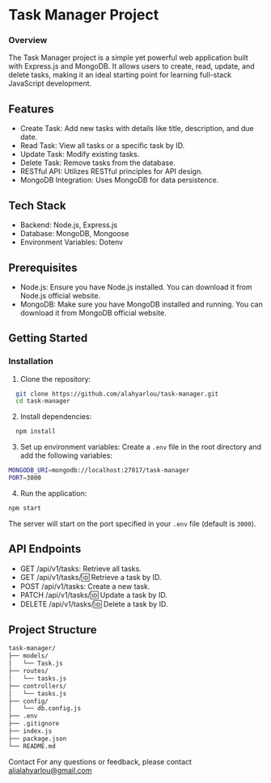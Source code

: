 
# Task Manager Project


### Overview

The Task Manager project is a simple yet powerful web application built with Express.js and MongoDB. It allows users to create, read, update, and delete tasks, making it an ideal starting point for learning full-stack JavaScript development.


## Features

- Create Task: Add new tasks with details like title, description, and due date.
- Read Task: View all tasks or a specific task by ID.
- Update Task: Modify existing tasks.
- Delete Task: Remove tasks from the database.
- RESTful API: Utilizes RESTful principles for API design.
- MongoDB Integration: Uses MongoDB for data persistence.


## Tech Stack

- Backend: Node.js, Express.js
- Database: MongoDB, Mongoose
- Environment Variables: Dotenv

## Prerequisites

- Node.js: Ensure you have Node.js installed. You can download it from Node.js official website.
- MongoDB: Make sure you have MongoDB installed and running. You can download it from MongoDB official website.


## Getting Started

### Installation

1. Clone the repository:
```bash
  git clone https://github.com/alahyarlou/task-manager.git
  cd task-manager
```
2. Install dependencies:

```bash
  npm install
```
3. Set up environment variables:
Create a `.env` file in the root directory and add the following variables:

```bash
MONGODB_URI=mongodb://localhost:27017/task-manager
PORT=3000
```

4. Run the application:

```bash
npm start
```

The server will start on the port specified in your `.env` file (default is `3000`).

## API Endpoints
- GET /api/v1/tasks: Retrieve all tasks.
- GET /api/v1/tasks/:id: Retrieve a task by ID.
- POST /api/v1/tasks: Create a new task.
- PATCH /api/v1/tasks/:id: Update a task by ID.
- DELETE /api/v1/tasks/:id: Delete a task by ID.

## Project Structure

```bash
task-manager/
├── models/
│   └── Task.js
├── routes/
│   └── tasks.js
├── controllers/
│   └── tasks.js
├── config/
│   └── db.config.js
├── .env
├── .gitignore
├── index.js
├── package.json
└── README.md
```

Contact
For any questions or feedback, please contact alialahyarlou@gmail.com
